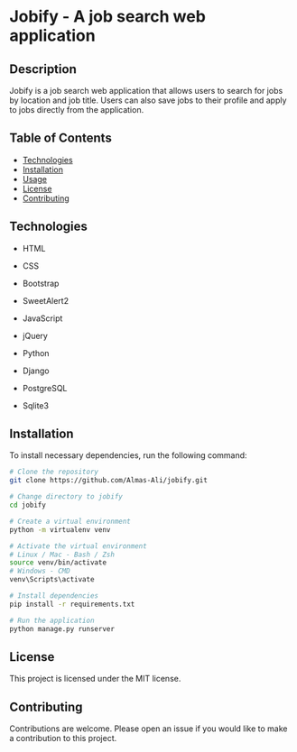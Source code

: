 # Jobify - A job search web application

## Description

Jobify is a job search web application that allows users to search for jobs by location and job title. Users can also save jobs to their profile and apply to jobs directly from the application. 

## Table of Contents

* [Technologies](#technologies)
* [Installation](#installation)
* [Usage](#usage)
* [License](#license)
* [Contributing](#contributing)


## Technologies

* HTML
* CSS

* Bootstrap
* SweetAlert2

* JavaScript
* jQuery

* Python
* Django

* PostgreSQL
* Sqlite3

## Installation

To install necessary dependencies, run the following command:

```bash
# Clone the repository
git clone https://github.com/Almas-Ali/jobify.git

# Change directory to jobify
cd jobify

# Create a virtual environment
python -m virtualenv venv

# Activate the virtual environment
# Linux / Mac - Bash / Zsh
source venv/bin/activate 
# Windows - CMD
venv\Scripts\activate

# Install dependencies
pip install -r requirements.txt

# Run the application
python manage.py runserver
```

## License

This project is licensed under the MIT license. 

## Contributing

Contributions are welcome. Please open an issue if you would like to make a contribution to this project.


